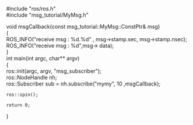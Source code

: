 #include "ros/ros.h"    
#include "msg_tutorial/MyMsg.h"    

void msgCallback(const msg_tutorial::MyMsg::ConstPtr& msg)    
{    
    ROS_INFO("receive msg : %d.%d" , msg->stamp.sec, msg->stamp.nsec);    
    ROS_INFO("receive msg : %d",msg-> data);    
}    
int main(int argc, char** argv)    
{    
    ros::init(argc, argv, "msg_subscriber");    
    ros::NodeHandle nh;    
    ros::Subscriber sub = nh.subscribe("mymy", 10 ,msgCallback);   

    ros::spin();   

    return 0;   
}   
